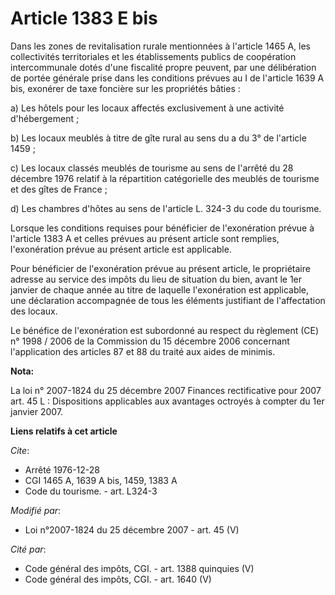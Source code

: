 # Article 1383 E bis

Dans les zones de revitalisation rurale mentionnées à l'article 1465 A, les collectivités territoriales et les établissements
publics de coopération intercommunale dotés d'une fiscalité propre peuvent, par une délibération de portée générale prise
dans les conditions prévues au I de l'article 1639 A bis, exonérer de taxe foncière sur les propriétés bâties :

a) Les hôtels pour les locaux affectés exclusivement à une activité d'hébergement ;

b) Les locaux meublés à titre de gîte rural au sens du a du 3° de l'article 1459 ;

c) Les locaux classés meublés de tourisme au sens de l'arrêté du 28 décembre 1976 relatif à la répartition catégorielle des
meublés de tourisme et des gîtes de France ;

d) Les chambres d'hôtes au sens de l'article L. 324-3 du code du tourisme.

Lorsque les conditions requises pour bénéficier de l'exonération prévue à l'article 1383 A et celles prévues au présent
article sont remplies, l'exonération prévue au présent article est applicable.

Pour bénéficier de l'exonération prévue au présent article, le propriétaire adresse au service des impôts du lieu de
situation du bien, avant le 1er janvier de chaque année au titre de laquelle l'exonération est applicable, une déclaration
accompagnée de tous les éléments justifiant de l'affectation des locaux.

Le bénéfice de l'exonération est subordonné au respect du règlement (CE) n° 1998 / 2006 de la Commission du 15 décembre 2006
concernant l'application des articles 87 et 88 du traité aux aides de minimis.

**Nota:**

La loi n° 2007-1824 du 25 décembre 2007 Finances rectificative pour 2007 art. 45 L : Dispositions applicables aux avantages
octroyés à compter du 1er janvier 2007.

**Liens relatifs à cet article**

_Cite_:

  - Arrêté 1976-12-28
  - CGI 1465 A, 1639 A bis, 1459, 1383 A
  - Code du tourisme. - art. L324-3

_Modifié par_:

  - Loi n°2007-1824 du 25 décembre 2007 - art. 45 (V)

_Cité par_:

  - Code général des impôts, CGI. - art. 1388 quinquies (V)
  - Code général des impôts, CGI. - art. 1640 (V)
